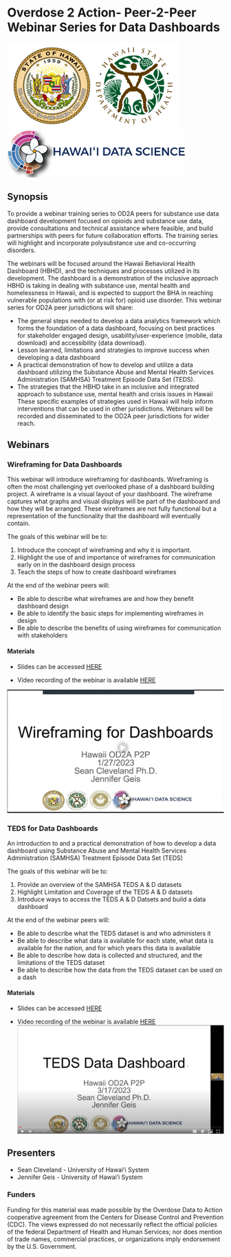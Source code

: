 
# Overdose 2 Action- Peer-2-Peer Webinar Series for Data Dashboards

![alt text](https://github.com/HI-OD2A-P2P/Dashboard-P2P/blob/main/fig/SOH-DOH-logos-1.png?raw=true "Hawaii Department of Health and University of Hawaii School of Public Health Logos")
![alt text](https://github.com/HI-OD2A-P2P/Dashboard-P2P/blob/main/fig/hidisi-logo.png?raw=true "Hawaii Data Science Institute Logo")

## Synopsis
To provide a webinar training series to OD2A peers for substance use data dashboard development focused on opioids and substance use data, provide consultations and technical assistance where feasible, and build partnerships with peers for future collaboration efforts. The training series will highlight and incorporate polysubstance use and co-occurring disorders. 

The webinars will be focused around the Hawaii Behavioral Health Dashboard (HBHD), and the techniques and processes utilized in its development. The dashboard is a demonstration of the inclusive approach HBHD is taking in dealing with substance use, mental health and homelessness in Hawaii, and is expected to support the BHA in reaching vulnerable populations with (or at risk for) opioid use disorder. 
This webinar series for OD2A peer jurisdictions will share: 

* The general steps needed to develop a data analytics framework which forms the foundation of a data dashboard, focusing on best practices for stakeholder engaged design, usability/user-experience (mobile, data download) and accessibility (data download).
* Lesson learned, limitations and strategies to improve success when developing a data dashboard 
* A practical demonstration of how to develop and utilize a data dashboard utilizing the Substance Abuse and Mental Health Services Administration (SAMHSA) Treatment Episode Data Set (TEDS). 
* The strategies that the HBHD take in an inclusive and integrated approach to substance use, mental health and crisis issues in Hawaii 
These specific examples of strategies used in Hawaii will help inform interventions that can be used in other jurisdictions. Webinars will be recorded and disseminated to the OD2A peer jurisdictions for wider reach.


## Webinars

### Wireframing for Data Dashboards

This webinar will introduce wireframing for dashboards. Wireframing is often the most challenging yet overlooked phase of a dashboard building project. A wireframe is a visual layout of your dashboard. The wireframe captures what graphs and visual displays will be part of the dashboard and how they will be arranged. These wireframes are not fully functional but a representation of the functionality that the dashboard will eventually contain.

The goals of this webinar will be to: 

1. Introduce the concept of wireframing and why it is important.
2. Highlight the use of and importance of wireframes for communication early on in the dashboard design process
3. Teach the steps of how to create dashboard wireframes 

At the end of the webinar peers will: 
* Be able to describe what wireframes are and how they benefit dashboard design
* Be able to identify the basic steps for implementing wireframes in design
* Be able to describe the benefits of using wireframes for communication with stakeholders

#### Materials
* Slides can be accessed [HERE](https://docs.google.com/presentation/d/e/2PACX-1vRgm1x991F9Y3_os2d26s3s56GYyrSbZDPTIRruCYBgf8Nd-qqUhPi9i5NhFaxRtXw4V1WzwNddou3W/pub?start=false&loop=false&delayms=3000)

* Video recording of the webinar is available [HERE](https://drive.google.com/file/d/1kn7v6UaEk6XZyIQ5Q2Le-PLAVOf077Si/view?usp=sharing)

[![alt text](https://github.com/HI-OD2A-P2P/Dashboard-P2P/blob/main/fig/od2a-wireframing-image.png?raw=true)](https://drive.google.com/file/d/1kn7v6UaEk6XZyIQ5Q2Le-PLAVOf077Si/view?usp=sharing "Wireframing for Data Dashboard Webinar Recording")


### TEDS for Data Dashboards

An introduction to and a practical demonstration of how to develop a data dashboard using Substance Abuse and Mental Health Services Administration (SAMHSA) Treatment Episode Data Set (TEDS)

The goals of this webinar will be to: 

1. Provide an overview of the SAMHSA TEDS A & D datasets
2. Highlight Limitation and Coverage of the TEDS A & D datasets
3. Introduce ways to access the TEDS A & D Datsets and build a data dashboard

At the end of the webinar peers will: 
* Be able to describe what the TEDS dataset is and who administers it
* Be able to describe what data is available for each state, what data is available for the nation, and for which years this data is available 
* Be able to describe how data is collected and structured, and the limitations of the TEDS dataset 
* Be able to describe how the data from the TEDS dataset can be used on a dash

#### Materials
* Slides can be accessed [HERE](https://go.hawaii.edu/f5k)

* Video recording of the webinar is available [HERE](https://go.hawaii.edu/k5G)
[![alt text](https://github.com/HI-OD2A-P2P/Dashboard-P2P/blob/main/fig/od2a-teds-image.png?raw=true)](https://drive.google.com/file/d/1Sx4Z6CdKdcTSleHVWk8ajE89SWiI-KZi/view?usp=sharing "TEDS for Data Dashboard Webinar Recording")

## Presenters

* Sean Cleveland - University of Hawaiʻi System
* Jennifer Geis - University of Hawaiʻi System

### Funders

Funding for this material was made possible by the Overdose Data to Action cooperative agreement from the Centers for Disease Control and Prevention (CDC). The views expressed do not necessarily reflect the official policies of the federal Department of Health and Human Services; nor does mention of trade names, commercial practices, or organizations imply endorsement by the U.S. Government.
